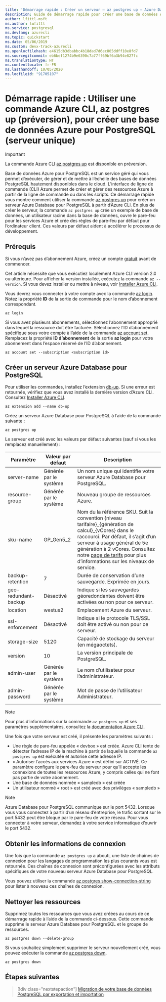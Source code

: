 ```yaml
---
title: 'Démarrage rapide : Créer un serveur – az postgres up – Azure Database pour PostgreSQL – Serveur unique'
description: Guide de démarrage rapide pour créer une base de données Azure pour PostgreSQL(serveur unique) à l’aide de la commande up d’Azure CLI (interface de ligne de commande).
author: lfittl-msft
ms.author: lufittl
ms.service: postgresql
ms.devlang: azurecli
ms.topic: quickstart
ms.date: 05/06/2019
ms.custom: devx-track-azurecli
ms.openlocfilehash: e4615db3dbabbc4b18dad7d6ec805ddff10e8fd7
ms.sourcegitcommit: eb6bef1274b9e6390c7a77ff69bf6a3b94e827fc
ms.translationtype: HT
ms.contentlocale: fr-FR
ms.lasthandoff: 10/05/2020
ms.locfileid: "91705107"
---
```

# <a name="quickstart-use-an-azure-cli-command-az-postgres-up-preview-to-create-an-azure-database-for-postgresql---single-server"></a>Démarrage rapide : Utiliser une commande Azure CLI, az postgres up (préversion), pour créer une base de données Azure pour PostgreSQL (serveur unique)

> [!IMPORTANT]
> La commande Azure CLI [az postgres up](/cli/azure/ext/db-up/postgres#ext-db-up-az-postgres-up) est disponible en préversion.

Base de données Azure pour PostgreSQL est un service géré qui vous permet d’exécuter, de gérer et de mettre à l’échelle des bases de données PostgreSQL hautement disponibles dans le cloud. L’interface de ligne de commande (CLI) Azure permet de créer et gérer des ressources Azure à partir de la ligne de commande ou dans les scripts. Ce démarrage rapide vous montre comment utiliser la commande [az postgres up](/cli/azure/ext/db-up/postgres#ext-db-up-az-postgres-up) pour créer un serveur Azure Database pour PostgreSQL à partir d’Azure CLI. En plus de créer le serveur, la commande `az postgres up` crée un exemple de base de données, un utilisateur racine dans la base de données, ouvre le pare-feu pour les services Azure et crée des règles de pare-feu par défaut pour l’ordinateur client. Ces valeurs par défaut aident à accélérer le processus de développement.

## <a name="prerequisites"></a>Prérequis

Si vous n’avez pas d’abonnement Azure, créez un compte [gratuit](https://azure.microsoft.com/free/) avant de commencer.

Cet article nécessite que vous exécutiez localement Azure CLI version 2.0 ou ultérieure. Pour afficher la version installée, exécutez la commande `az --version`. Si vous devez installer ou mettre à niveau, voir [Installer Azure CLI](/cli/azure/install-azure-cli).

Vous devrez vous connecter à votre compte avec la commande [az login](/cli/azure/authenticate-azure-cli?view=interactive-log-in). Notez la propriété **ID** de la sortie de commande pour le nom d’abonnement correspondant.

```azurecli
az login
```

Si vous avez plusieurs abonnements, sélectionnez l’abonnement approprié dans lequel la ressource doit être facturée. Sélectionnez l’ID d’abonnement spécifique sous votre compte à l’aide de la commande [az account set](/cli/azure/account). Remplacez la propriété **ID d’abonnement** de la sortie **az login** pour votre abonnement dans l’espace réservé de l’ID d’abonnement.

```azurecli
az account set --subscription <subscription id>
```

## <a name="create-an-azure-database-for-postgresql-server"></a>Créer un serveur Azure Database pour PostgreSQL

Pour utiliser les commandes, installez l’extension [db-up](/cli/azure/ext/db-up). Si une erreur est retournée, vérifiez que vous avez installé la dernière version d’Azure CLI. Consultez [Installer Azure CLI](/cli/azure/install-azure-cli).

```azurecli
az extension add --name db-up
```

Créez un serveur Azure Database pour PostgreSQL à l’aide de la commande suivante :

```azurecli
az postgres up
```

Le serveur est créé avec les valeurs par défaut suivantes (sauf si vous les remplacez manuellement) :

**Paramètre** | **Valeur par défaut** | **Description**
---|---|---
server-name | Générée par le système | Un nom unique qui identifie votre serveur Azure Database pour PostgreSQL.
resource-group | Générée par le système | Nouveau groupe de ressources Azure.
sku-name | GP_Gen5_2 | Nom du la référence SKU. Suit la convention {niveau tarifaire}\_{génération de calcul}\_{vCores} dans le raccourci. Par défaut, il s’agit d’un serveur à usage général de 5e génération à 2 vCores. Consultez notre [page de tarifs](https://azure.microsoft.com/pricing/details/postgresql/) pour plus d’informations sur les niveaux de service.
backup-retention | 7 | Durée de conservation d’une sauvegarde. Exprimée en jours.
geo-redundant-backup | Désactivé | Indique si les sauvegardes géoredondantes doivent être activées ou non pour ce serveur.
location | westus2 | Emplacement Azure du serveur.
ssl-enforcement | Désactivé | Indique si le protocole TLS/SSL doit être activé ou non pour ce serveur.
storage-size | 5120 | Capacité de stockage du serveur (en mégaoctets).
version | 10 | La version principale de PostgreSQL.
admin-user | Générée par le système | Le nom d’utilisateur pour l’administrateur.
admin-password | Générée par le système | Mot de passe de l’utilisateur Administrateur.

> [!NOTE]
> Pour plus d’informations sur la commande `az postgres up` et ses paramètres supplémentaires, consultez la [documentation Azure CLI](/cli/azure/ext/db-up/postgres#ext-db-up-az-postgres-up).

Une fois que votre serveur est créé, il présente les paramètres suivants :

- Une règle de pare-feu appelée « devbox » est créée. Azure CLI tente de détecter l’adresse IP de la machine à partir de laquelle la commande `az postgres up` est exécutée et autorise cette adresse IP.
- « Autoriser l’accès aux services Azure » est défini sur ACTIVÉ. Ce paramètre configure le pare-feu du serveur pour qu’il accepte les connexions de toutes les ressources Azure, y compris celles qui ne font pas partie de votre abonnement.
- Une base de données nommée « sampledb » est créée
- Un utilisateur nommé « root » est créé avec des privilèges « sampledb »

> [!NOTE]
> Azure Database pour PostgreSQL communique sur le port 5432. Lorsque vous vous connectez à partir d’un réseau d’entreprise, le trafic sortant sur le port 5432 peut être bloqué par le pare-feu de votre réseau. Pour vous connecter à votre serveur, demandez à votre service informatique d’ouvrir le port 5432.

## <a name="get-the-connection-information"></a>Obtenir les informations de connexion

Une fois que la commande `az postgres up` a abouti, une liste de chaînes de connexion pour les langages de programmation les plus courants vous est retournée. Ces chaînes de connexion sont préconfigurées avec les attributs spécifiques de votre nouveau serveur Azure Database pour PostgreSQL.

Vous pouvez utiliser la commande [az postgres show-connection-string](/cli/azure/ext/db-up/postgres#ext-db-up-az-postgres-show-connection-string) pour lister à nouveau ces chaînes de connexion.

## <a name="clean-up-resources"></a>Nettoyer les ressources

Supprimez toutes les ressources que vous avez créées au cours de ce démarrage rapide à l’aide de la commande ci-dessous. Cette commande supprime le serveur Azure Database pour PostgreSQL et le groupe de ressources.

```azurecli
az postgres down --delete-group
```

Si vous souhaitez simplement supprimer le serveur nouvellement créé, vous pouvez exécuter la commande [az postgres down](/cli/azure/ext/db-up/postgres#ext-db-up-az-postgres-down).

```azurecli
az postgres down
```

## <a name="next-steps"></a>Étapes suivantes

> [!div class="nextstepaction"]
> [Migration de votre base de données PostgreSQL par exportation et importation](./howto-migrate-using-export-and-import.md)

